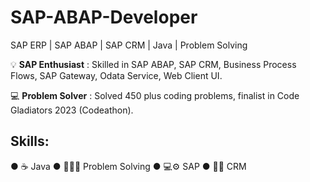 # SAP-ABAP-Developer
SAP ERP | SAP ABAP | SAP CRM | Java | Problem Solving

 💡 **SAP Enthusiast** : Skilled in SAP ABAP, SAP CRM, Business Process Flows, SAP Gateway, Odata Service, Web Client UI.
 
 💻 **Problem Solver** : Solved 450 plus coding problems, finalist in Code Gladiators 2023 (Codeathon).
 
 [Let's Connect: LinkedIn]: (https://www.linkedin.com/in/chandramohan-s-b5b345200/)

## **Skills**:
● ☕ Java
● 👨🏽‍💻 Problem Solving
● 💻⚙️ SAP
● 🤝🏼 CRM

  
